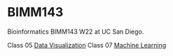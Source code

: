 # BIMM143
Bioinformatics BIMM143 W22 at UC San Diego.

Class 05 [Data Visualization](https://github.com/macyhoang/BIMM143/blob/main/Class5/week4.2.pdf)
Class 07 [Machine Learning](https://github.com/macyhoang/BIMM143/blob/main/Class7/class7.pdf)